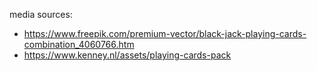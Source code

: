 media sources:
* https://www.freepik.com/premium-vector/black-jack-playing-cards-combination_4060766.htm
* https://www.kenney.nl/assets/playing-cards-pack